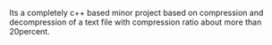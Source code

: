 Its a completely c++ based minor project based on compression and decompression of a text file with compression ratio about more than 20percent.
